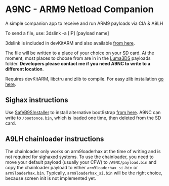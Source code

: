 # A9NC - ARM9 Netload Companion
A simple companion app to receive and run ARM9 payloads via CIA & A9LH

To send a file, use:
3dslink -a [IP] [payload name]

3dslink is included in devKitARM and also available [from here](http://davejmurphy.com/3dslink/).

The file will be written to a place of your choice on your SD card. At the moment, most places to choose from are in in the [Luma3DS](https://github.com/AuroraWright/Luma3DS) payloads folder.
__Developers please contact me if you need A9NC to write to a different location__. 

Requires devKitARM, libctru and zlib to compile. For easy zlib installation [go here](https://github.com/devkitPro/3ds_portlibs).


## Sighax instructions

Use [SafeB9SInstaller](https://github.com/d0k3/SafeB9SInstaller/releases) to install alternative boot9strap [from here](https://github.com/d0k3/boot9strap/releases). A9NC can write to `/bootonce.bin`, which is loaded one time, then deleted from the SD card.


## A9LH chainloader instructions

The chainloader only works on arm9loaderhax at the time of writing and is not required for sighaxed systems. To use the chainloader, you need to move your default payload (usually your CFW) to `/A9NC/payload.bin` and copy the chainloader payload to either `arm9loaderhax_si.bin` or `arm9loaderhax.bin`. Typically, `arm9loaderhax_si.bin` will be the right choice, because screen init is not implemented yet.
